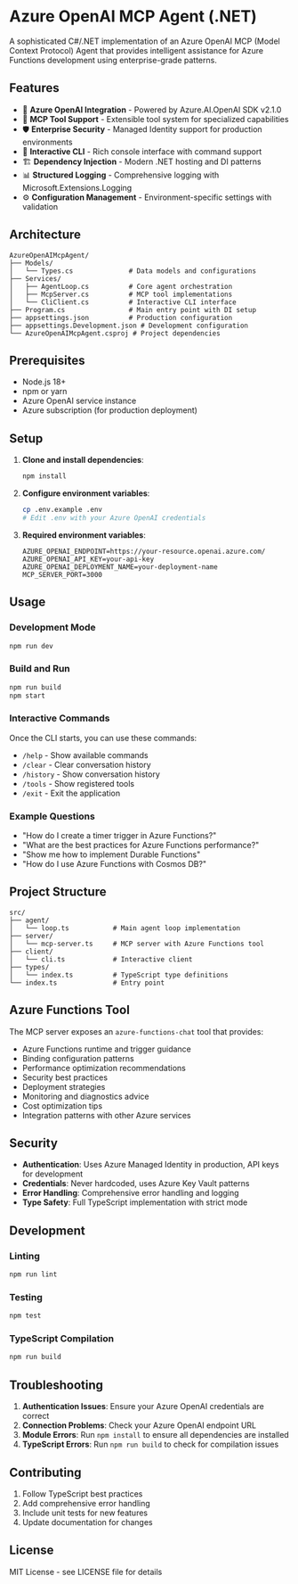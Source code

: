 # Azure OpenAI MCP Agent (.NET)

A sophisticated C#/.NET implementation of an Azure OpenAI MCP (Model Context Protocol) Agent that provides intelligent assistance for Azure Functions development using enterprise-grade patterns.

## Features

- 🤖 **Azure OpenAI Integration** - Powered by Azure.AI.OpenAI SDK v2.1.0
- 🔧 **MCP Tool Support** - Extensible tool system for specialized capabilities  
- 🛡️ **Enterprise Security** - Managed Identity support for production environments
- 📝 **Interactive CLI** - Rich console interface with command support
- 🏗️ **Dependency Injection** - Modern .NET hosting and DI patterns
- 📊 **Structured Logging** - Comprehensive logging with Microsoft.Extensions.Logging
- ⚙️ **Configuration Management** - Environment-specific settings with validation

## Architecture

```
AzureOpenAIMcpAgent/
├── Models/
│   └── Types.cs              # Data models and configurations
├── Services/
│   ├── AgentLoop.cs          # Core agent orchestration
│   ├── McpServer.cs          # MCP tool implementations
│   └── CliClient.cs          # Interactive CLI interface
├── Program.cs                # Main entry point with DI setup
├── appsettings.json          # Production configuration
├── appsettings.Development.json # Development configuration
└── AzureOpenAIMcpAgent.csproj # Project dependencies
```

## Prerequisites

- Node.js 18+ 
- npm or yarn
- Azure OpenAI service instance
- Azure subscription (for production deployment)

## Setup

1. **Clone and install dependencies**:
   ```bash
   npm install
   ```

2. **Configure environment variables**:
   ```bash
   cp .env.example .env
   # Edit .env with your Azure OpenAI credentials
   ```

3. **Required environment variables**:
   ```env
   AZURE_OPENAI_ENDPOINT=https://your-resource.openai.azure.com/
   AZURE_OPENAI_API_KEY=your-api-key
   AZURE_OPENAI_DEPLOYMENT_NAME=your-deployment-name
   MCP_SERVER_PORT=3000
   ```

## Usage

### Development Mode
```bash
npm run dev
```

### Build and Run
```bash
npm run build
npm start
```

### Interactive Commands

Once the CLI starts, you can use these commands:

- `/help` - Show available commands
- `/clear` - Clear conversation history  
- `/history` - Show conversation history
- `/tools` - Show registered tools
- `/exit` - Exit the application

### Example Questions

- "How do I create a timer trigger in Azure Functions?"
- "What are the best practices for Azure Functions performance?"
- "Show me how to implement Durable Functions"
- "How do I use Azure Functions with Cosmos DB?"

## Project Structure

```
src/
├── agent/
│   └── loop.ts           # Main agent loop implementation
├── server/
│   └── mcp-server.ts     # MCP server with Azure Functions tool
├── client/
│   └── cli.ts            # Interactive client
├── types/
│   └── index.ts          # TypeScript type definitions
└── index.ts              # Entry point
```

## Azure Functions Tool

The MCP server exposes an `azure-functions-chat` tool that provides:

- Azure Functions runtime and trigger guidance
- Binding configuration patterns
- Performance optimization recommendations
- Security best practices
- Deployment strategies
- Monitoring and diagnostics advice
- Cost optimization tips
- Integration patterns with other Azure services

## Security

- **Authentication**: Uses Azure Managed Identity in production, API keys for development
- **Credentials**: Never hardcoded, uses Azure Key Vault patterns
- **Error Handling**: Comprehensive error handling and logging
- **Type Safety**: Full TypeScript implementation with strict mode

## Development

### Linting
```bash
npm run lint
```

### Testing
```bash
npm test
```

### TypeScript Compilation
```bash
npm run build
```

## Troubleshooting

1. **Authentication Issues**: Ensure your Azure OpenAI credentials are correct
2. **Connection Problems**: Check your Azure OpenAI endpoint URL
3. **Module Errors**: Run `npm install` to ensure all dependencies are installed
4. **TypeScript Errors**: Run `npm run build` to check for compilation issues

## Contributing

1. Follow TypeScript best practices
2. Add comprehensive error handling
3. Include unit tests for new features
4. Update documentation for changes

## License

MIT License - see LICENSE file for details
